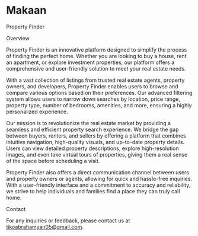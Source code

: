 # Makaan
Property Finder

Overview

Property Finder is an innovative platform designed to simplify the process of finding the perfect home. Whether you are looking to buy a house, rent an apartment, or explore investment properties, our platform offers a comprehensive and user-friendly solution to meet your real estate needs.

With a vast collection of listings from trusted real estate agents, property owners, and developers, Property Finder enables users to browse and compare various options based on their preferences. Our advanced filtering system allows users to narrow down searches by location, price range, property type, number of bedrooms, amenities, and more, ensuring a highly personalized experience.

Our mission is to revolutionize the real estate market by providing a seamless and efficient property search experience. We bridge the gap between buyers, renters, and sellers by offering a platform that combines intuitive navigation, high-quality visuals, and up-to-date property details. Users can view detailed property descriptions, explore high-resolution images, and even take virtual tours of properties, giving them a real sense of the space before scheduling a visit.

Property Finder also offers a direct communication channel between users and property owners or agents, allowing for quick and hassle-free inquiries. With a user-friendly interface and a commitment to accuracy and reliability, we strive to help individuals and families find a place they can truly call home.


Contact

For any inquiries or feedback, please contact us at tikoabrahamyan05@gmail.com.
